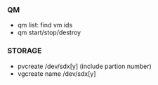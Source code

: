 ### QM
* qm list: find vm ids
* qm start/stop/destroy <vmid>

### STORAGE
* pvcreate /dev/sdx[y] (include partion number)
* vgcreate name /dev/sdx[y]
